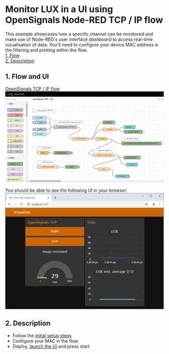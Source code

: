 # Monitor LUX in a UI using OpenSignals Node-RED TCP / IP flow

This example showcases how a specific channel can be monitored and make use of Node-RED's user interface *dashboard* to access real-time vizualisation of data. 
You'll need to configure your device MAC address in the filtering and printing within the flow.  
[1. Flow](#flow)  
[2. Description](#desc)  

##  1. Flow and UI <a name="flow"></a>  
[OpenSignals TCP / IP flow](/OS_TCP_LUX_ui.json)  
![LUX UI FLow](LUX_mon_flow.png "OpenSignals TCP LUX UI Flow")

You should be able to see the following UI in your browser:
![LUX UI FLow](LUX_mon_ui.png "OpenSignals TCP LUX UI")


##  2. Description <a name="desc"></a>  
- Follow the [initial setup steps](https://github.com/malfarasplux/opensignals-nodered/)  
- Configure your MAC in the flow  
- Deploy, [launch the UI](http://localhost:1880/ui) and press start   
